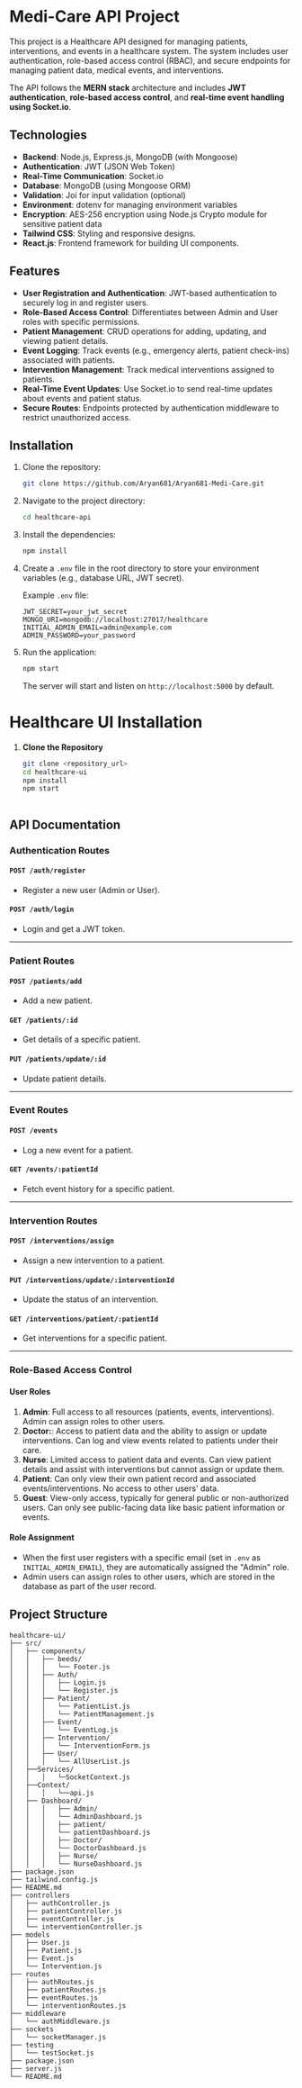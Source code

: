 # Medi-Care API Project

This project is a Healthcare API designed for managing patients, interventions, and events in a healthcare system. The system includes user authentication, role-based access control (RBAC), and secure endpoints for managing patient data, medical events, and interventions.

The API follows the **MERN stack** architecture and includes **JWT authentication**, **role-based access control**, and **real-time event handling using Socket.io**.

## Technologies

- **Backend**: Node.js, Express.js, MongoDB (with Mongoose)
- **Authentication**: JWT (JSON Web Token)
- **Real-Time Communication**: Socket.io
- **Database**: MongoDB (using Mongoose ORM)
- **Validation**: Joi for input validation (optional)
- **Environment**: dotenv for managing environment variables
- **Encryption**: AES-256 encryption using Node.js Crypto module for sensitive patient data
- **Tailwind CSS**: Styling and responsive designs.
- **React.js**: Frontend framework for building UI components.

## Features

- **User Registration and Authentication**: JWT-based authentication to securely log in and register users.
- **Role-Based Access Control**: Differentiates between Admin and User roles with specific permissions.
- **Patient Management**: CRUD operations for adding, updating, and viewing patient details.
- **Event Logging**: Track events (e.g., emergency alerts, patient check-ins) associated with patients.
- **Intervention Management**: Track medical interventions assigned to patients.
- **Real-Time Event Updates**: Use Socket.io to send real-time updates about events and patient status.
- **Secure Routes**: Endpoints protected by authentication middleware to restrict unauthorized access.

## Installation

1. Clone the repository:

    ```bash
    git clone https://github.com/Aryan681/Aryan681-Medi-Care.git
    ```

2. Navigate to the project directory:

    ```bash
    cd healthcare-api
    ```

3. Install the dependencies:

    ```bash
    npm install
    ```

4. Create a `.env` file in the root directory to store your environment variables (e.g., database URL, JWT secret).

    Example `.env` file:

    ```env
    JWT_SECRET=your_jwt_secret
    MONGO_URI=mongodb://localhost:27017/healthcare
    INITIAL_ADMIN_EMAIL=admin@example.com
    ADMIN_PASSWORD=your_password
    ```

5. Run the application:

    ```bash
    npm start
    ```

    The server will start and listen on `http://localhost:5000` by default.

# Healthcare UI Installation

1. **Clone the Repository**  
   ```bash
   git clone <repository_url>
   cd healthcare-ui
   npm install
   npm start



## API Documentation

### Authentication Routes

#### `POST /auth/register`
- Register a new user (Admin or User).

#### `POST /auth/login`
- Login and get a JWT token.

---

### Patient Routes

#### `POST /patients/add`
- Add a new patient.

#### `GET /patients/:id`
- Get details of a specific patient.

#### `PUT /patients/update/:id`
- Update patient details.

---

### Event Routes

#### `POST /events`
- Log a new event for a patient.

#### `GET /events/:patientId`
- Fetch event history for a specific patient.

---

### Intervention Routes

#### `POST /interventions/assign`
- Assign a new intervention to a patient.

#### `PUT /interventions/update/:interventionId`
- Update the status of an intervention.

#### `GET /interventions/patient/:patientId`
- Get interventions for a specific patient.

---

### Role-Based Access Control

#### User Roles

1. **Admin**: Full access to all resources (patients, events, interventions). Admin can assign roles to other users.
2. **Doctor:**: Access to patient data and the ability to assign or update interventions. Can log and view events related to patients under their care.
3. **Nurse**:  Limited access to patient data and events. Can view patient details and assist with interventions but cannot assign or update them.
4. **Patient**: Can only view their own patient record and associated events/interventions. No access to other users' data.
5. **Guest**: View-only access, typically for general public or non-authorized users. Can only see public-facing data like basic patient information or events.
#### Role Assignment    

- When the first user registers with a specific email (set in `.env` as `INITIAL_ADMIN_EMAIL`), they are automatically assigned the "Admin" role.
- Admin users can assign roles to other users, which are stored in the database as part of the user record.

## Project Structure

```plaintext
healthcare-ui/
├── src/
│   ├── components/         
│   │   ├── beeds/  
│   │   │   └── Footer.js         
│   │   ├── Auth/           
│   │   │   ├── Login.js
│   │   │   └── Register.js
│   │   ├── Patient/        
│   │   │   └── PatientList.js
│   │   │   └── PatientManagement.js
│   │   ├── Event/          
│   │   │   └── EventLog.js
│   │   ├── Intervention/  
│   │   │   └── InterventionForm.js
│   │   ├── User/  
│   │   │   └── AllUserList.js
│   ├──Services/
│   │   │   └─SocketContext.js 
│   ├──Context/
│   │   │   └──api.js 
│   ├── Dashboard/
│   │   │   ├── Admin/
│   │   │   └── AdminDashboard.js 
│   │   │   ├── patient/
│   │   │   └── patientDashboard.js    
│   │   │   ├── Doctor/
│   │   │   └── DoctorDashboard.js    
│   │   │   ├── Nurse/
│   │   │   └── NurseDashboard.js    
├── package.json
├── tailwind.config.js
├── README.md
├── controllers
│   ├── authController.js
│   ├── patientController.js
│   ├── eventController.js
│   └── interventionController.js
├── models
│   ├── User.js
│   ├── Patient.js
│   ├── Event.js
│   └── Intervention.js
├── routes
│   ├── authRoutes.js
│   ├── patientRoutes.js
│   ├── eventRoutes.js
│   └── interventionRoutes.js
├── middleware
│   └── authMiddleware.js
├── sockets
│   └── socketManager.js
├── testing
│   └── testSocket.js
├── package.json
├── server.js
└── README.md


